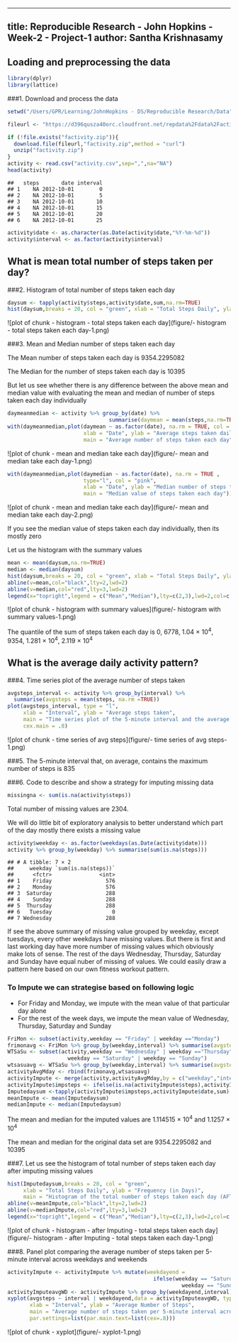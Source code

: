 -----
title: Reproducible Research - John Hopkins - Week-2 - Project-1
author: Santha Krishnasamy
-----

## Loading and preprocessing the data

```r
library(dplyr)
library(lattice)
```

###1. Download and process the data 

```r
setwd("/Users/GPR/Learning/JohnHopkins - DS/Reproducible Research/Data")         # set the working directory

fileurl <- "https://d396qusza40orc.cloudfront.net/repdata%2Fdata%2Factivity.zip" # the url of the data file to be downloaded for the project

if (!file.exists("factivity.zip")){
  download.file(fileurl,"factivity.zip",method = "curl")                         # download the file
  unzip("factivity.zip")
}
activity <- read.csv("activity.csv",sep=",",na="NA")                             # read the csv file
head(activity)
```

```
##   steps       date interval
## 1    NA 2012-10-01        0
## 2    NA 2012-10-01        5
## 3    NA 2012-10-01       10
## 4    NA 2012-10-01       15
## 5    NA 2012-10-01       20
## 6    NA 2012-10-01       25
```

```r
activity$date <- as.character(as.Date(activity$date,"%Y-%m-%d"))                 # convert the date into date format
activity$interval <- as.factor(activity$interval)                                # convert the interval into factor
```

## What is mean total number of steps taken per day?

###2. Histogram of total number of steps taken each day

```r
daysum <- tapply(activity$steps,activity$date,sum,na.rm=TRUE)
hist(daysum,breaks = 20, col = "green", xlab = "Total Steps Daily", ylab = "Frequency (in Days)", main = "Histogram of the total number of steps taken each day (IGNORING MISSING VALUE)")
```

![plot of chunk - histogram - total steps taken each day](figure/- histogram - total steps taken each day-1.png)

###3. Mean and Median number of steps taken each day

The Mean number of steps taken each day is 9354.2295082

The Median for the number of steps taken each day is 10395

But let us see whether there is any difference between the above mean and median value with evaluating the mean and median of number of steps taken each day individually


```r
daymeanmedian <- activity %>% group_by(date) %>% 
                                summarise(daymean = mean(steps,na.rm=TRUE),daymedian = median(steps,na.rm=TRUE))
with(daymeanmedian,plot(daymean ~ as.factor(date), na.rm = TRUE, col = "red", 
                        xlab = "Date", ylab = "Average steps taken daily", 
                        main = "Average number of steps taken each day"))
```

![plot of chunk - mean and median take each day](figure/- mean and median take each day-1.png)

```r
with(daymeanmedian,plot(daymedian ~ as.factor(date), na.rm = TRUE ,
                        type="l", col = "pink",
                        xlab = "Date", ylab = "Median number of steps taken daily", 
                        main = "Median value of steps taken each day"))
```

![plot of chunk - mean and median take each day](figure/- mean and median take each day-2.png)

If you see the median value of steps taken each day individually, then its mostly zero

Let us the histogram with the summary values

```r
mean <- mean(daysum,na.rm=TRUE)
median <- median(daysum)
hist(daysum,breaks = 20, col = "green", xlab = "Total Steps Daily", ylab = "Frequency (in Days)", main = "Histogram of the total number of steps taken each day")
abline(v=mean,col="black",lty=2,lwd=2)
abline(v=median,col="red",lty=3,lwd=2)
legend(x="topright",legend = c("Mean","Median"),lty=c(2,3),lwd=2,col=c("black","red"))
```

![plot of chunk - histogram with summary values](figure/- histogram with summary values-1.png)

The quantile of the sum of steps taken each day is 0, 6778, 1.04 &times; 10<sup>4</sup>, 9354, 1.281 &times; 10<sup>4</sup>, 2.119 &times; 10<sup>4</sup>

## What is the average daily activity pattern?

###4. Time series plot of the average number of steps taken

```r
avgsteps_interval <- activity %>% group_by(interval) %>% 
  summarise(avgsteps = mean(steps, na.rm =TRUE))
plot(avgsteps_interval, type = "l",
     xlab = "Interval", ylab = "Average steps taken",
     main = "Time series plot of the 5-minute interval and the average number of steps taken, averaged across all days",
     cex.main = .8)
```

![plot of chunk - time series of avg steps](figure/- time series of avg steps-1.png)

###5. The 5-minute interval that, on average, contains the maximum number of steps is 835

###6. Code to describe and show a strategy for imputing missing data

```r
missingna <- sum(is.na(activity$steps))
```

Total number of missing values are 2304.

We will do little bit of exploratory analysis to better understand which part of the day mostly there exists a missing value


```r
activity$weekday <- as.factor(weekdays(as.Date(activity$date)))
activity %>% group_by(weekday) %>% summarise(sum(is.na(steps)))
```

```
## # A tibble: 7 × 2
##     weekday `sum(is.na(steps))`
##      <fctr>               <int>
## 1    Friday                 576
## 2    Monday                 576
## 3  Saturday                 288
## 4    Sunday                 288
## 5  Thursday                 288
## 6   Tuesday                   0
## 7 Wednesday                 288
```

If see the above summary of missing value grouped by weekday, except tuesdays, every other weekdays have missing values. But there is first and last working day have more number of missing values which obviously make lots of sense. The rest of the days Wednesday, Thursday, Saturday and Sunday have equal nuber of missing of values. We could easily draw a pattern here based on our own fitness workout pattern.

### To Impute we can strategise based on following logic
* For Friday and Monday, we impute with the mean value of that particular day alone
* For the rest of the week days, we impute the mean value of Wednesday, Thursday, Saturday and Sunday


```r
FriMon <- subset(activity,weekday == "Friday" | weekday =="Monday")
frimonavg <- FriMon %>% group_by(weekday,interval) %>% summarise(avgsteps = mean(steps,na.rm=TRUE) )
WTSaSu <- subset(activity,weekday == "Wednesday" | weekday =="Thursday" | 
                   weekday == "Saturday" | weekday == "Sunday")
wtsasuavg <- WTSaSu %>% group_by(weekday,interval) %>% summarise(avgsteps = mean(steps,na.rm=TRUE) )
activityAvgMday <- rbind(frimonavg,wtsasuavg)
activityImpute <- merge(activity,activityAvgMday,by = c("weekday","interval"))
activityImpute$impsteps <- ifelse(is.na(activityImpute$steps),activityImpute$avgsteps,activityImpute$steps)
Imputedaysum <-tapply(activityImpute$impsteps,activityImpute$date,sum)
meanImpute <- mean(Imputedaysum)
medianImpute <- median(Imputedaysum)
```

The mean and median for the imputed values are 1.114515 &times; 10<sup>4</sup> and 1.1257 &times; 10<sup>4</sup>

The mean and median for the original data set are 9354.2295082 and 10395

###7. Let us see the histogram of total number of steps taken each day after imputing missing values

```r
hist(Imputedaysum,breaks = 20, col = "green", 
     xlab = "Total Steps Daily", ylab = "Frequency (in Days)", 
     main = "Histogram of the total number of steps taken each day (AFTER IMPUTE)", cex.main = .7)
abline(v=meanImpute,col="black",lty=2,lwd=2)
abline(v=medianImpute,col="red",lty=3,lwd=2)
legend(x="topright",legend = c("Mean","Median"),lty=c(2,3),lwd=2,col=c("black","red"))
```

![plot of chunk - histogram - after Imputing - total steps taken each day](figure/- histogram - after Imputing - total steps taken each day-1.png)

###8. Panel plot comparing the average number of steps taken per 5-minute interval across weekdays and weekends

```r
activityImpute <- activityImpute %>% mutate(weekdayend = 
                                              ifelse(weekday == "Saturday" | 
                                                       weekday == "Sunday","weekend","weekday"))
activityImputeavgWD <- activityImpute %>% group_by(weekdayend,interval) %>% summarise(avgsteps = mean(impsteps))
xyplot(avgsteps ~ interval | weekdayend,data = activityImputeavgWD, type = 'l', layout = c(2,1),
       xlab = "Interval", ylab = "Average Number of Steps", 
       main = "Average number of steps taken per 5-minute interval across weekdays and weekends",
       par.settings=list(par.main.text=list(cex=.8)))
```

![plot of chunk - xyplot](figure/- xyplot-1.png)
